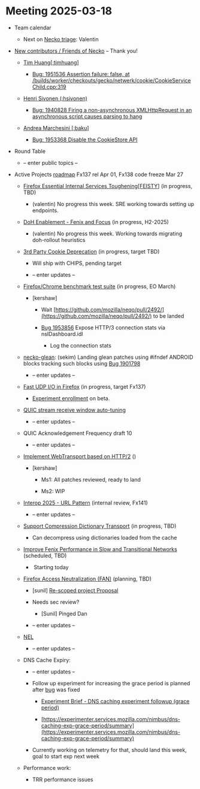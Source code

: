 # Meeting 2025-03-18

-   Team calendar
    

    -   Next on [Necko triage](https://github.com/mozilla-necko/triage-list): Valentin
    

  

-   [New contributors / Friends of Necko](https://bugzilla.mozilla.org/buglist.cgi?o6=equals&resolution=---&resolution=FIXED&resolution=INVALID&resolution=WONTFIX&resolution=INACTIVE&resolution=DUPLICATE&resolution=WORKSFORME&resolution=INCOMPLETE&resolution=SUPPORT&resolution=EXPIRED&resolution=MOVED&v3=edgul%40mozilla.com&n8=1&n5=1&v12=omansfeld%40mozilla.com&n4=1&f6=assigned_to&classification=Client%20Software&classification=Developer%20Infrastructure&classification=Components&classification=Server%20Software&classification=Other&f3=assigned_to&o12=equals&f12=assigned_to&o3=equals&v6=rjesup%40jesup.org&v4=smayya%40mozilla.com&chfieldfrom=2025-03-11&v5=acreskey%40mozilla.com&n12=1&v8=wptsync%40mozilla.bugs&n3=1&component=DOM%3A%20Networking&component=Networking&component=Networking%3A%20Cache&component=Networking%3A%20Cookies&component=Networking%3A%20DNS&component=Networking%3A%20File&component=Networking%3A%20HTTP&component=Networking%3A%20JAR&component=Networking%3A%20Proxy&component=Networking%3A%20WebSockets&f4=assigned_to&n6=1&f8=assigned_to&f5=assigned_to&product=Core&priority=P1&priority=P2&priority=P3&priority=P4&priority=P5&priority=--&o5=equals&o8=equals&o4=equals&chfield=cf_last_resolved&o11=equals&f11=assigned_to&list_id=17476602&n7=1&n2=1&n1=1&n9=1&n10=1&bug_type=defect&bug_type=enhancement&bug_type=task&query_format=advanced&v11=leggert%40mozilla.com&bug_status=RESOLVED&bug_status=VERIFIED&bug_status=CLOSED&o2=equals&v7=nobody%40mozilla.org&o10=equals&o9=equals&o1=equals&f1=assigned_to&f10=assigned_to&f9=assigned_to&f2=assigned_to&f7=assigned_to&n11=1&v1=valentin.gosu%40gmail.com&v9=sekim%40mozilla.com&v10=mail%40max-inden.de&o7=equals&v2=kershaw%40mozilla.com) – Thank you!
    

    -   [Tim Huang\[:timhuang\]](https://bugzilla.mozilla.org/user_profile?user_id=547199)
    

        -   [Bug: 1951536 Assertion failure: false, at /builds/worker/checkouts/gecko/netwerk/cookie/CookieServiceChild.cpp:319](https://bugzilla.mozilla.org/show_bug.cgi?id=1951536)
    

    -   [Henri Sivonen (:hsivonen)](https://bugzilla.mozilla.org/user_profile?user_id=5490)
    

        -   [Bug: 1940828 Firing a non-asynchronous XMLHttpRequest in an asynchronous script causes parsing to hang](https://bugzilla.mozilla.org/show_bug.cgi?id=1940828)
    

    -   [Andrea Marchesini \[:baku\]](https://bugzilla.mozilla.org/user_profile?user_id=446257)
    

        -   [Bug: 1953368 Disable the CookieStore API](https://bugzilla.mozilla.org/show_bug.cgi?id=1953368)
    

  

-   Round Table
    

    -   – enter public topics –
    

  
  

-   Active Projects [roadmap](https://mozilla-hub.atlassian.net/jira/plans/71/scenarios/71?vid=300#plan/backlog) Fx137 rel Apr 01, Fx138 code freeze Mar 27
    

    -   [Firefox Essential Internal Services Toughening\[FEISTY\]](https://mozilla-hub.atlassian.net/browse/FFXP-2982) (in progress, TBD)
    

        -   (valentin) No progress this week. SRE working towards setting up endpoints.
    

    -   [DoH Enablement - Fenix and Focus](https://mozilla-hub.atlassian.net/browse/FFXP-2634) (in progress, H2-2025)
    

        -   (valentin) No progress this week. Working towards migrating doh-rollout heuristics
    

    -   [3rd Party Cookie Deprecation](https://mozilla-hub.atlassian.net/browse/FFXP-2237) (in progress, target TBD)
    

        -   Will ship with CHIPS, pending target
    
        -   – enter updates –
    

    -   [Firefox/Chrome benchmark test suite](https://mozilla-hub.atlassian.net/browse/FFXP-2784) (in progress, EO March)
    

        -   \[kershaw\]
    

            -   Wait [https://github.com/mozilla/neqo/pull/2492/](https://github.com/mozilla/neqo/pull/2492/) to be landed
    
            -   [Bug 1953856](https://bugzilla.mozilla.org/show_bug.cgi?id=1953856) Expose HTTP/3 connection stats via nsIDashboard.idl
    

                -   Log the connection stats
    

    -   [necko-glean](https://bugzilla.mozilla.org/show_bug.cgi?id=1854569): (sekim) Landing glean patches using #ifndef ANDROID blocks tracking such blocks using [Bug 1901798](https://bugzilla.mozilla.org/show_bug.cgi?id=1901798)  
    

        -   – enter updates –
    

    -   [Fast UDP I/O in Firefox](https://mozilla-hub.atlassian.net/browse/FFXP-2862) (in progress, target Fx137)
    

        -   [Experiment enrollment](https://experimenter.services.mozilla.com/nimbus/fast-udp-for-firefox/summary) on beta.
    

    -   [QUIC stream receive window auto-tuning](https://github.com/mozilla/neqo/issues/733)
    

        -   – enter updates –
    

    -   QUIC Acknowledgement Frequency draft 10
    

        -   – enter updates –
    

    -   [Implement WebTransport based on HTTP/2](https://mozilla-hub.atlassian.net/browse/FFXP-2594) ()
    

        -   \[kershaw\]
    

            -   Ms1: All patches reviewed, ready to land
    
            -   Ms2: WIP
    

    -   [Interop 2025 - URL Pattern](https://mozilla-hub.atlassian.net/browse/FFXP-3219) (internal review, Fx141)
    

        -   – enter updates –
    

    -   [Support Compression Dictionary Transport](https://mozilla-hub.atlassian.net/browse/FFXP-2598) (in progress, TBD)
    

        -   Can decompress using dictionaries loaded from the cache
    

    -   [Improve Fenix Performance in Slow and Transitional Networks](https://mozilla-hub.atlassian.net/browse/FFXP-3112) (scheduled, TBD)
    

        -    Starting today
    

    -   [Firefox Access Neutralization (FAN)](https://docs.google.com/document/d/1fPUKXWLfLG7FszLlkdRO7kT3V1sovKNd0-JmJEAay1U/edit?tab=t.0) (planning, TBD)
    

        -   \[sunil\] [Re-scoped project Proposal](https://docs.google.com/document/d/1fPUKXWLfLG7FszLlkdRO7kT3V1sovKNd0-JmJEAay1U/edit?tab=t.0)
    
        -   Needs sec review?
    

            -   \[Sunil\] Pinged Dan
    

        -   – enter updates –
    

    -   [NEL](https://bugzilla.mozilla.org/show_bug.cgi?id=1145235)
    

        -   – enter updates –
    

    -   DNS Cache Expiry:
    

        -   – enter updates –
    
        -   Follow up experiment for increasing the grace period is planned after [bug](https://bugzilla.mozilla.org/show_bug.cgi?id=1947414) was fixed
    

            -   [Experiment Brief - DNS caching experiment followup (grace period)](https://docs.google.com/document/d/18Uyn7qcPXZLwW4Q7RhiGI0R6aKMbeQ-rBXfv1fMix-c/edit?tab=t.0)
    
            -   [https://experimenter.services.mozilla.com/nimbus/dns-caching-exp-grace-period/summary](https://experimenter.services.mozilla.com/nimbus/dns-caching-exp-grace-period/summary)
    

        -   Currently working on telemetry for that, should land this week, goal to start exp next week
    

    -   Performance work: 
    

        -   TRR performance issues